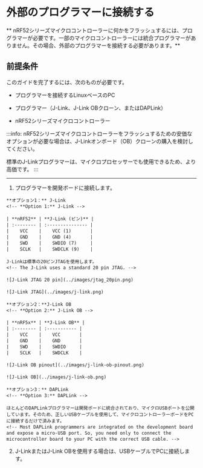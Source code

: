 # 外部のプログラマーに接続する
<!-- # Connect to an external programmer -->

** nRF52シリーズマイクロコントローラーに何かをフラッシュするには、プログラマーが必要です。一部のマイクロコントローラーには統合プログラマーがありません。その場合、外部のプログラマーを接続する必要があります。**
<!-- **To flash anything to your nRF52 series microcontroller, you need a programmer. Some microcontrollers don't have an integrated programmer, in which case, you need to connect an external one.** -->

## 前提条件
<!-- ## Prerequisites -->

このガイドを完了するには、次のものが必要です。
<!-- To complete this guide, you need the following: -->

- プログラマーを接続するLinuxベースのPC
<!-- - Linux-based PC to which to connect the programmer -->
- プログラマー（J-Link、J-Link OBクローン、またはDAPLink）
<!-- - A programmer (J-Link, J-Link OB clone, or DAPLink) -->
- nRF52シリーズマイクロコントローラー
<!-- - An nRF52 series microcontroller -->

:::info:
nRF52シリーズマイクロコントローラーをフラッシュするための安価なオプションが必要な場合は、J-Linkオンボード（OB）クローンの購入を検討してください。

標準のJ-Linkプログラマーは、マイクロプロセッサーでも使用できるため、より高価です。
:::
<!-- :::info: -->
<!-- If you want a cheap option for flashing an nRF52 series microcontroller, consider buying a J-Link on-board (OB) clone. -->

<!-- The standard J-link programmers are more expensive because they can also be used on microprocessors. -->
<!-- ::: -->

---

1. プログラマーを開発ボードに接続します。
  <!-- 1. Connect the programmer to your development board -->

    **オプション1：** J-Link
    <!-- **Option 1:** J-Link -->

    | **nRF52** | **J-Link (ピン)** |
    | :-------- | :--------------- |
    |    VCC    |    VCC (1)       |
    |    GND    |    GND (4)       |
    |    SWD    |    SWDIO (7)     |
    |    SCLK   |    SWDCLK (9)    |

    J-Linkは標準の20ピンJTAGを使用します。
    <!-- The J-Link uses a standard 20 pin JTAG. -->

    ![J-Link JTAG 20 pin](../images/jtag_20pin.png)

    ![J-Link JTAG](../images/j-link.png)

    **オプション2：**J-Link OB
    <!-- **Option 2:** J-Link OB -->

    | **nRF5x** | **J-Link OB** |
    | :-------- | :----------- |
    |    VCC    |    VCC       |
    |    GND    |    GND       |
    |    SWD    |    SWDIO     |
    |    SCLK   |    SWDCLK    |

    ![J-Link OB pinout](../images/j-link-ob-pinout.png)

    ![J-Link OB](../images/j-link-ob.png)

    **オプション3：** DAPLink
    <!-- **Option 3:** DAPLink -->

    ほとんどのDAPLinkプログラマーは開発ボードに統合されており、マイクロUSBポートを公開しています。そのため、正しいUSBケーブルを使用して、マイクロコントローラーボードをPCに接続するだけで済みます。
    <!-- Most DAPLink programmers are integrated on the development board and expose a micro-USB port. So, you need only to connect the microcontroller board to your PC with the correct USB cable. -->

2. J-LinkまたはJ-Link OBを使用する場合は、USBケーブルでPCに接続します。
<!-- 2. If you use a J-Link or J-Link OB, connect it to your PC through a USB cable -->
